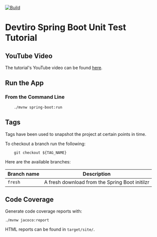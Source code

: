 [![Build](https://github.com/devtiro/spring-boot-unit-test-tutorial/actions/workflows/github-actions-build.yml/badge.svg)](https://github.com/devtiro/spring-boot-unit-test-tutorial/actions/workflows/github-actions-build.yml)
# Devtiro Spring Boot Unit Test Tutorial

## YouTube Video
The tutorial's YouTube video can be found [here](#).

## Run the App
### From the Command Line
```shell
    ./mvnw spring-boot:run
```

## Tags
Tags have been used to snapshot the project at certain points in time.

To checkout a branch run the following:
```shell
    git checkout ${TAG_NAME}
```

Here are the available branches:

| Branch name   | Description                                          |
| -----------   | -----------                                          |
| `fresh`       | A fresh download from the Spring Boot initilzr       |

## Code Coverage
Generate code coverage reports with:
```
./mvnw jacoco:report
```
HTML reports can be found in `target/site/`.
